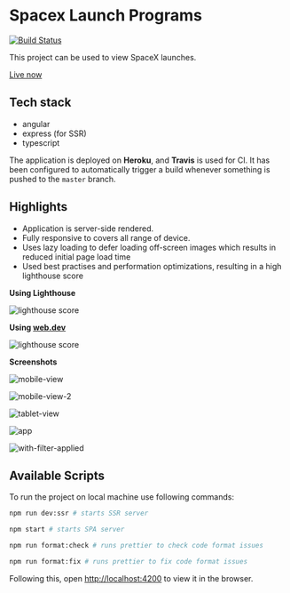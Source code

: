 # Spacex Launch Programs 

[![Build Status](https://travis-ci.org/geet365/spacex-launches.svg\?branch\=master\&status\=passed)](https://travis-ci.org/github/geet365/spacex-launches)

This project can be used to view SpaceX launches.

[Live now](https://spacex-launches-2.herokuapp.com/)

## Tech stack

- angular
- express (for SSR)
- typescript

The application is deployed on **Heroku**, and **Travis** is used for CI. It has been configured to automatically trigger a build whenever something is pushed to the `master` branch.

## Highlights
- Application is server-side rendered.
- Fully responsive to covers all range of device.
- Uses lazy loading to defer loading off-screen images which results in reduced initial page load time
- Used best practises and performation optimizations, resulting in a high lighthouse score

**Using Lighthouse**

![lighthouse score](/screenshots/lighthouse.png?raw=true)

**Using [web.dev](https://web.dev/measure)**

![lighthouse score](/screenshots/web.dev.png?raw=true)

**Screenshots**

![mobile-view](/screenshots/mobile-view.png?raw=true)

![mobile-view-2](/screenshots/mobile-view-2.png?raw=true)

![tablet-view](/screenshots/tablet-view.png?raw=true)

![app](/screenshots/app.png?raw=true)

![with-filter-applied](/screenshots/with-filter-applied.png?raw=true)

## Available Scripts

To run the project on local machine use following commands:

```sh
npm run dev:ssr # starts SSR server

npm start # starts SPA server

npm run format:check # runs prettier to check code format issues

npm run format:fix # runs prettier to fix code format issues
```

Following this, open [http://localhost:4200](http://localhost:4200) to view it in the browser.
